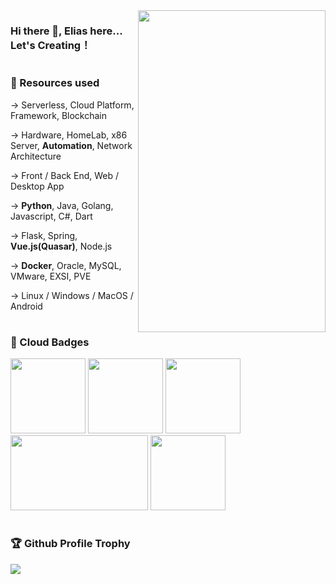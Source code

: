 

<h1 ></h1>
<br/>
<div>

  <img src="https://cdn.jsdelivr.net/gh/OrekiYuta/OrekiYuta@1.0.1/OrekiYuta.png"  height="515" width="300" align="right">
</div>

### Hi there 👋, Elias here... Let's Creating！

<h1></h1>
<div>
  <h3>🦄 Resources used</h3>
    <div>
        <p>-> Serverless, Cloud Platform, Framework, Blockchain</p>
        <p>-> Hardware, HomeLab, x86 Server, <b>Automation</b>, Network Architecture</p>
        <p>-> Front / Back End, Web / Desktop App</p>
        <p>-> <b>Python</b>, Java, Golang, Javascript, C#, Dart</p>
        <p>-> Flask, Spring, <b>Vue.js(Quasar)</b>, Node.js</p>
        <p>-> <b>Docker</b>, Oracle, MySQL, VMware, EXSI, PVE</p>
        <p>-> Linux / Windows / MacOS / Android</p>
    </div>
</div>

<h1></h1>
<div>
  <h3>🥇 Cloud Badges</h3>
  <img src="https://cdn.jsdelivr.net/gh/OrekiYuta/OrekiYuta@1.0.1/Industrial-AI-Foundational.png" width="120" height="120"/>
  <img src="https://cdn.jsdelivr.net/gh/OrekiYuta/OrekiYuta@1.0.1/Badges_v8-07_Practitioner.png" width="120" height="120"/>
  <img src="https://cdn.jsdelivr.net/gh/OrekiYuta/OrekiYuta@1.0.1/microsoft-certified-fundamentals-badge.svg" width="120" height="120"/>
  <img src="https://cdn.jsdelivr.net/gh/OrekiYuta/OrekiYuta@1.0.1/tencent_architect.png" width="220" height="120"/>
  <img src="https://cdn.jsdelivr.net/gh/OrekiYuta/OrekiYuta@1.0.1/alibaba_acp.png" width="120" height="120"/>
</div>

<h1></h1>
<div>
  <h3>🏆 Github Profile Trophy</h3>
  <img src="https://github-profile-trophy.vercel.app/?username=orekiyuta&column=8"/>
</div>
